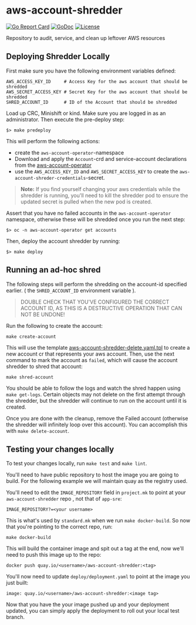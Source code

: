 # aws-account-shredder
[![Go Report Card](https://goreportcard.com/badge/github.com/openshift/aws-account-shredder)](https://goreportcard.com/report/github.com/openshift/aws-account-shredder)
[![GoDoc](https://godoc.org/github.com/openshift/aws-account-shredder?status.svg)](https://pkg.go.dev/mod/github.com/openshift/aws-account-shredder)
[![License](https://img.shields.io/:license-apache-blue.svg)](http://www.apache.org/licenses/LICENSE-2.0.html)


Repository to audit, service, and clean up leftover AWS resources

## Deploying Shredder Locally

First make sure you have the following environment variables defined:
```
AWS_ACCESS_KEY_ID     # Access Key for the aws account that should be shredded
AWS_SECRET_ACCESS_KEY # Secret Key for the aws account that should be shredded
SHRED_ACCOUNT_ID      # ID of the Account that should be shredded
```

Load up CRC, Minishift or kind. Make sure you are logged in as an administrator. Then execute the pre-deploy step:

```
$> make predeploy
```

This will perform the following actions:
* create the `aws-account-operator`-namespace
* Download and apply the `Account`-crd and service-account declarations from the [aws-account-operator](https://github.com/openshift/aws-account-operator/)
* use the `AWS_ACCESS_KEY_ID` and `AWS_SECRET_ACCESS_KEY` to create the `aws-account-shreder-credentials`-secret.

> **Note:** If you find yourself changing your aws credentials while the shredder is running, you'll need to kill the shredder pod to ensure the updated secret is pulled when the new pod is created.

Assert that you have no failed accounts in the `aws-account-operator` namespace, otherwise these will be shredded once you run the next step:
```
$> oc -n aws-account-operator get accounts
```

Then, deploy the account shredder by running:
```
$> make deploy
```

## Running an ad-hoc shred

The following steps will perform the shredding on the account-id specified earlier. ( the `SHRED_ACCOUNT_ID` environment variable ).

> DOUBLE CHECK THAT YOU'VE CONFIGURED THE CORRECT ACCOUNT ID, AS THIS IS A DESTRUCTIVE OPERATION THAT CAN NOT BE UNDONE!

Run the following to create the account:
```
make create-account
```

This will use the template [aws-account-shredder-delete.yaml.tpl](./hack/templates/aws-shredder-account-delete.yaml.tpl) to create a new account cr that represents your aws account. Then, use the next command to mark the account as `failed`, which will cause the account shredder to shred that account:

```
make shred-account
```
You should be able to follow the logs and watch the shred happen using `make get-logs`.  Certain objects may not delete on the first attempt through the shredder, but the shredder will continue to run on the account until it is created.

Once you are done with the cleanup, remove the Failed account (otherwise the shredder will infinitely loop over this account). You can accomplish this with `make delete-account`.

## Testing your changes locally

To test your changes locally, run `make test` and `make lint`. 

You'll need to have public repository to host the image you are going to build. For the following example we will maintain quay as the registry used.

You'll need to edit the `IMAGE_REPOSITORY` field in `project.mk` to point at your `aws-account-shredder` repo , not that of `app-sre`:
```
IMAGE_REPOSITORY?=<your username>
```
This is what's used by `standard.mk` when we run `make docker-build`. So now that you're pointing to the correct repo, run:
```
make docker-build
```
This will build the container image and spit out a tag at the end, now we'll need to push this image up to the repo:
```
docker push quay.io/<username>/aws-account-shredder:<tag>
```
You'll now need to update `deploy/deployment.yaml` to point at the image you just built:
```
image: quay.io/<username>/aws-account-shredder:<image tag>
```
Now that you have the your image pushed up and your deployment updated, you can simply apply the deployment to roll out your local test branch.
